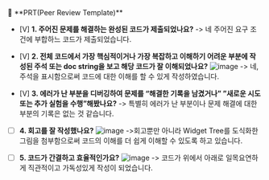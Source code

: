<aside>
🔑 **PRT(Peer Review Template)**

- [V]  **1. 주어진 문제를 해결하는 완성된 코드가 제출되었나요?**
    -> 네 주어진 요구 조건에 부합하느 코드가 제출되었습니다.
    
- [V]  **2. 전체 코드에서 가장 핵심적이거나 가장 복잡하고 이해하기 어려운 부분에 작성된 
        주석 또는 doc string을 보고 해당 코드가 잘 이해되었나요?**
  ![image](https://github.com/quantum-92/AIFFEL_Quest/assets/144193133/09b53b47-67ae-4c6a-a4d4-c909788f7d36)
    -> 네, 주석을 표시함으로써 코드에 대한 이해를 할 수 있게 작성하였습니다.
    
        
- [V]  **3. 에러가 난 부분을 디버깅하여 문제를 “해결한 기록을 남겼거나” 
      ”새로운 시도 또는 추가 실험을 수행”해봤나요?**
    -> 특별히 에러가 난 부분이나 문제 해결에 대한 부분의 기록은 없는 것 같습니다.
    
        
- [ ]  **4. 회고를 잘 작성했나요?**
    ![image](https://github.com/quantum-92/AIFFEL_Quest/assets/144193133/f97ac97a-2935-4b9d-947a-cc611674aff9)
    ->회고뿐만 아니라 Widget Tree를 도식화한 그림을 첨부함으로써 코드의 이해를 더 쉽게 이해할 수 있도록 하고 있습니다.


- [ ]  **5. 코드가 간결하고 효율적인가요?**
   ![image](https://github.com/quantum-92/AIFFEL_Quest/assets/144193133/9c4a77b3-a728-4f3e-8975-494a2e1cfd08)
    -> 코드가 위에서 아래로 일목요연하게 직관적이고 가독성있게 작성이 되었습니다.
</aside>
